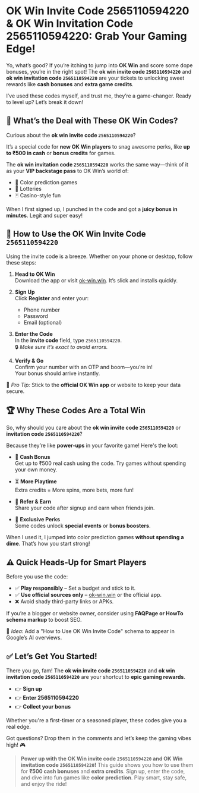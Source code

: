 # OK Win Invite Code 2565110594220 & OK Win Invitation Code 2565110594220: Grab Your Gaming Edge!

Yo, what’s good? If you’re itching to jump into **OK Win** and score some dope bonuses, you’re in the right spot! The **ok win invite code `2565110594220`** and **ok win invitation code `2565110594220`** are your tickets to unlocking sweet rewards like **cash bonuses** and **extra game credits**.

I’ve used these codes myself, and trust me, they’re a game-changer. Ready to level up? Let’s break it down!


## 🎯 What’s the Deal with These OK Win Codes?

Curious about the **ok win invite code `2565110594220`**?

It’s a special code for **new OK Win players** to snag awesome perks, like **up to ₹500 in cash** or **bonus credits** for games.

The **ok win invitation code `2565110594220`** works the same way—think of it as your **VIP backstage pass** to OK Win’s world of:

- 🎨 Color prediction games  
- 🎰 Lotteries  
- 🃏 Casino-style fun  

When I first signed up, I punched in the code and got a **juicy bonus in minutes**. Legit and super easy!


## 🚀 How to Use the OK Win Invite Code `2565110594220`

Using the invite code is a breeze. Whether on your phone or desktop, follow these steps:

1. **Head to OK Win**  
   Download the app or visit [ok-win.win](https://ok-win.win). It’s slick and installs quickly.

2. **Sign Up**  
   Click **Register** and enter your:
   - Phone number  
   - Password  
   - Email (optional)

3. **Enter the Code**  
   In the **invite code** field, type `2565110594220`.  
   🔒 *Make sure it’s exact to avoid errors.*

4. **Verify & Go**  
   Confirm your number with an OTP and boom—you’re in!  
   Your bonus should arrive instantly.

🧠 *Pro Tip:* Stick to the **official OK Win app** or website to keep your data secure.


## 🏆 Why These Codes Are a Total Win

So, why should you care about the **ok win invite code `2565110594220`** or **invitation code `2565110594220`**?

Because they’re like **power-ups** in your favorite game! Here's the loot:

- 💸 **Cash Bonus**  
  Get up to ₹500 real cash using the code. Try games without spending your own money.

- ⏳ **More Playtime**  
  Extra credits = More spins, more bets, more fun!

- 👥 **Refer & Earn**  
  Share your code after signup and earn when friends join.

- 🎁 **Exclusive Perks**  
  Some codes unlock **special events** or **bonus boosters**.

When I used it, I jumped into color prediction games **without spending a dime**. That’s how you start strong!

## ⚠️ Quick Heads-Up for Smart Players

Before you use the code:

- ✅ **Play responsibly** – Set a budget and stick to it.
- ✅ **Use official sources only** – [ok-win.win](https://ok-win.win) or the official app.
- ❌ Avoid shady third-party links or APKs.

If you’re a blogger or website owner, consider using **FAQPage or HowTo schema markup** to boost SEO.

📌 *Idea:* Add a "How to Use OK Win Invite Code" schema to appear in Google’s AI overviews.


## ✅ Let’s Get You Started!

There you go, fam! The **ok win invite code `2565110594220`** and **ok win invitation code `2565110594220`** are your shortcut to **epic gaming rewards**.

- 👉 **Sign up**
- 👉 **Enter 2565110594220**
- 👉 **Collect your bonus**

Whether you're a first-timer or a seasoned player, these codes give you a real edge.

Got questions? Drop them in the comments and let’s keep the gaming vibes high! 🎮

> **Power up with the OK Win invite code `2565110594220` and OK Win invitation code `2565110594220`!** This guide shows you how to use them for **₹500 cash bonuses** and **extra credits**. Sign up, enter the code, and dive into fun games like **color prediction**. Play smart, stay safe, and enjoy the ride!
